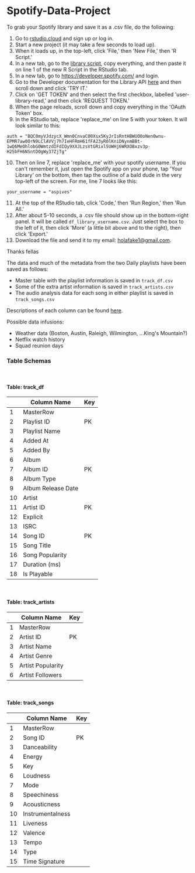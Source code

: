 # Spotify-Data-Project

To grab your Spotify library and save it as a .csv file, do the following:

1. Go to [rstudio.cloud](rstudio.cloud) and sign up or log in.
2. Start a new project (it may take a few seconds to load up).
3. When it loads up, in the top-left, click 'File,' then 'New File,' then 'R Script.'
4. In a new tab, go to the [library script](https://raw.githubusercontent.com/hurrifan1/Spotify-Data-Project/master/get_spotify_library_script.R), copy everything, and then paste it on line 1 of the new R Script in the RStudio tab.
5. In a new tab, go to https://developer.spotify.com/ and login.
6. Go to the Developer documentation for the Library API [here](https://developer.spotify.com/documentation/web-api/reference/library/check-users-saved-tracks/) and then scroll down and click 'TRY IT.'
7. Click on 'GET TOKEN' and then select the first checkbox, labelled 'user-library-read,' and then click 'REQUEST TOKEN.'
8. When the page reloads, scroll down and copy everything in the 'OAuth Token' box.
9. In the RStudio tab, replace 'replace_me' on line 5 with your token. It will look similar to this:

`auth = "BQC0myVJdzycX_Wmn0CnvaC00Xsx5KyJrIsRntHBWUO0oNen0wnu-EPMR7aw0OrN9LClAVVj7h7IeHFRmH61fFA23yR0lKniDNynmBBt-1wQ6MeOhlobG0WmtzdIFdIQy9XXJLzsVtGRixl5UWHj6WRXOBxzv3p-H2SbFH6NSntDOgWy37ZjTg"`

10. Then on line 7, replace 'replace_me' with your spotify username. If you can't remember it, just open the Spotify app on your phone, tap 'Your Library' on the bottom, then tap the outline of a bald dude in the very top-left of the screen. For me, line 7 looks like this:

`your_username = "aspives"`

11. At the top of the RStudio tab, click 'Code,' then 'Run Region,' then 'Run All.'
12. After about 5-10 seconds, a .csv file should show up in the bottom-right panel. It will be called `df_library_username.csv`. Just select the box to the left of it, then click 'More' (a little bit above and to the right), then click 'Export.'
13. Download the file and send it to my email: holafake1@gmail.com.

Thanks fellas



The data and much of the metadata from the two Daily playlists have been saved as follows:

* Master table with the playlist information is saved in `track_df.csv`
* Some of the extra artist information is saved in `track_artists.csv`
* The audio analysis data for each song in either playlist is saved in `track_songs.csv`

Descriptions of each column can be found [here](https://developer.spotify.com/documentation/web-api/reference/).  

Possible data infusions:

* Weather data (Boston, Austin, Raleigh, Wilmington, ...King's Mountain?)
* Netflix watch history
* Squad reunion days


### Table Schemas
<br>

#### Table: track_df

|    | Column Name        | Key      |
|----|--------------------|----------|
| 1  | MasterRow          |          |
| 2  | Playlist ID        | PK       |
| 3  | Playlist Name      |          |
| 4  | Added At           |          |
| 5  | Added By           |          |
| 6  | Album              |          |
| 7  | Album ID           | PK       |
| 8  | Album Type         |          |
| 9  | Album Release Date |          |
| 10 | Artist             |          |
| 11 | Artist ID          | PK       |
| 12 | Explicit           |          |
| 13 | ISRC               |          |
| 14 | Song ID            | PK       |
| 15 | Song Title         |          |
| 16 | Song Popularity    |          |
| 17 | Duration (ms)      |          |
| 18 | Is Playable        |          |

<br>

#### Table: track_artists

|    | Column Name       | Key      |
|----|-------------------|----------|
| 1  | MasterRow         |          |
| 2  | Artist ID         | PK       |
| 3  | Artist Name       |          |
| 4  | Artist Genre      |          |
| 5  | Artist Popularity |          |
| 6  | Artist Followers  |          |

<br>

#### Table: track_songs

|    | Column Name      | Key |
|----|------------------|-----|
| 1  | MasterRow        |     |
| 2  | Song ID          | PK  |
| 3  | Danceability     |     |
| 4  | Energy           |     |
| 5  | Key              |     |
| 6  | Loudness         |     |
| 7  | Mode             |     |
| 8  | Speechiness      |     |
| 9  | Acousticness     |     |
| 10 | Instrumentalness |     |
| 11 | Liveness         |     |
| 12 | Valence          |     |
| 13 | Tempo            |     |
| 14 | Type             |     |
| 15 | Time Signature   |     |

